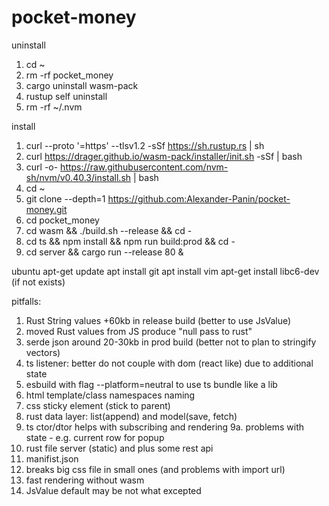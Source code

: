 # pocket-money

uninstall
1. cd ~
2. rm -rf pocket_money
3. cargo uninstall wasm-pack
4. rustup self uninstall
5. rm -rf ~/.nvm

install 
1. curl --proto '=https' --tlsv1.2 -sSf https://sh.rustup.rs | sh
2. curl https://drager.github.io/wasm-pack/installer/init.sh -sSf | bash
3. curl -o- https://raw.githubusercontent.com/nvm-sh/nvm/v0.40.3/install.sh | bash
4. cd ~
5. git clone --depth=1 https://github.com:Alexander-Panin/pocket-money.git
6. cd pocket_money
7. cd wasm && ./build.sh --release && cd -
8. cd ts && npm install && npm run build:prod && cd -
9. cd server && cargo run --release 80 &

ubuntu
apt-get update 
apt install git
apt install vim
apt-get install libc6-dev (if not exists) 


pitfalls:

1. Rust String values +60kb in release build (better to use JsValue)
2. moved Rust values from JS produce "null pass to rust"  
3. serde json around 20-30kb in prod build (better not to plan to stringify vectors)
4. ts listener: better do not couple with dom (react like) due to additional state
5. esbuild with flag --platform=neutral to use ts bundle like a lib
6. html template/class namespaces naming
7. css sticky element (stick to parent)
8. rust data layer: list(append) and model(save, fetch)
9. ts ctor/dtor helps with subscribing and rendering 
9a. problems with state - e.g. current row for popup
10. rust file server (static) and plus some rest api
11. manifist.json
12. breaks big css file in small ones (and problems with import url)
13. fast rendering without wasm
14. JsValue default may be not what excepted
